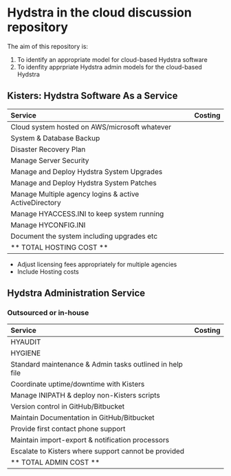 # Hydstra in the cloud discussion repository

The aim of this repository is:

1. To identify an appropriate model for cloud-based Hydstra software
2. To idenfity apprpriate Hydstra admin models for the cloud-based Hydstra


## Kisters: Hydstra Software As a Service

| Service        | Costing           |
| :------------- |-------------:| 
| Cloud system hosted on AWS/microsoft whatever | |
| System & Database Backup ||
| Disaster Recovery Plan ||
| Manage Server Security || 
| Manage and Deploy Hydstra System Upgrades ||
| Manage and Deploy Hydstra System Patches ||
| Manage Multiple agency logins & active ActiveDirectory ||
| Manage HYACCESS.INI to keep system running ||
| Manage HYCONFIG.INI ||
| Document the system including upgrades etc ||
| ** TOTAL HOSTING COST ** ||

* Adjust licensing fees appropriately for multiple agencies
* Include Hosting costs


## Hydstra Administration Service 
### Outsourced or in-house

| Service        | Costing           |
| :------------- |-------------:| 
| HYAUDIT ||
| HYGIENE ||
| Standard maintenance & Admin tasks outlined in help file ||
| Coordinate uptime/downtime with Kisters ||
| Manage INIPATH & deploy non-Kisters scripts ||
| Version control in GitHub/Bitbucket ||
| Maintain Documentation in GitHub/Bitbucket ||
| Provide first contact phone support ||
| Maintain import-export & notification processors ||
| Escalate to Kisters where support cannot be provided ||
| ** TOTAL ADMIN COST ** ||
